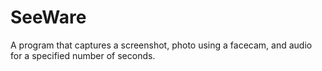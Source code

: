 # SeeWare
A program that captures a screenshot, photo using a facecam, and audio for a specified number of seconds.
